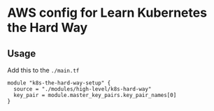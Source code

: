 # AWS config for Learn Kubernetes the Hard Way

## Usage

Add this to the `./main.tf`

```
module "k8s-the-hard-way-setup" {
  source = "./modules/high-level/k8s-hard-way"
  key_pair = module.master_key_pairs.key_pair_names[0]
}
```